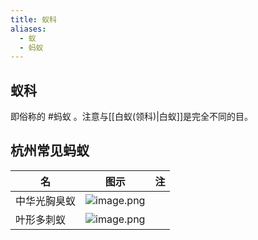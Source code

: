 ```yaml
---
title: 蚁科
aliases:
  - 蚁
  - 蚂蚁
---
```

## 蚁科

即俗称的 #蚂蚁 。注意与[[白蚁(领科)|白蚁]]是完全不同的目。
## 杭州常见蚂蚁

| 名 | 图示 | 注 |
| ---- | ---- | ---- |
| 中华光胸臭蚁 | ![image.png](https://gotcha-picgo-bed.oss-cn-beijing.aliyuncs.com/20231231130111.png) |  |
| 叶形多刺蚁 | ![image.png](https://gotcha-picgo-bed.oss-cn-beijing.aliyuncs.com/20231231130258.png)<br> |  |